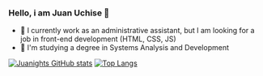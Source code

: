 ### Hello, i am Juan Uchise 👋


- 🔭 I currently work as an administrative assistant, but I am looking for a job in front-end development (HTML, CSS, JS)
- 🌱 I'm studying a degree in Systems Analysis and Development


[![Juanights GitHub stats](https://github-readme-stats.vercel.app/api?username=juanights&show_icons=true&theme=tokyonight)](https://github.com/juanights/github-readme-stats)
[![Top Langs](https://github-readme-stats.vercel.app/api/top-langs/?username=juanights&hide_progress=true)](https://github.com/juanights/github-readme-stats)


    
